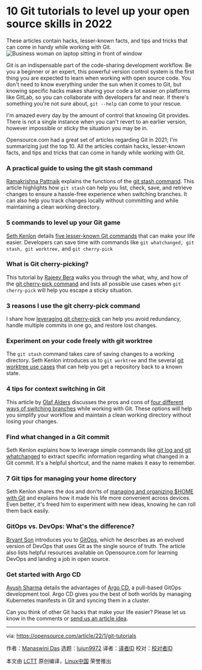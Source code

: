 [#]: subject: "10 Git tutorials to level up your open source skills in 2022"
[#]: via: "https://opensource.com/article/22/1/git-tutorials"
[#]: author: "Manaswini Das https://opensource.com/users/manaswinidas"
[#]: collector: "lujun9972"
[#]: translator: " "
[#]: reviewer: " "
[#]: publisher: " "
[#]: url: " "

10 Git tutorials to level up your open source skills in 2022
======
These articles contain hacks, lesser-known facts, and tips and tricks
that can come in handy while working with Git.
![Business woman on laptop sitting in front of window][1]

Git is an indispensable part of the code-sharing development workflow. Be you a beginner or an expert, this powerful version control system is the first thing you are expected to learn when working with open source code. You don't need to know everything under the sun when it comes to Git, but knowing specific hacks makes sharing your code a lot easier on platforms like GitLab, so you can collaborate with developers far and near. If there's something you're not sure about, `git --help` can come to your rescue.

I'm amazed every day by the amount of control that knowing Git provides. There is not a single instance when you can't revert to an earlier version, however impossible or sticky the situation you may be in.

Opensource.com had a great set of articles regarding Git in 2021; I'm summarizing just the top 10. All the articles contain hacks, lesser-known facts, and tips and tricks that can come in handy while working with Git.

### A practical guide to using the git stash command

[Ramakrishna Pattnaik][2] explains the functions of the [git stash command][3]. This article highlights how `git stash` can help you list, check, save, and retrieve changes to ensure a hassle-free experience when switching branches. It can also help you track changes locally without committing and while maintaining a clean working directory.

### 5 commands to level up your Git game

[Seth Kenlon][4] details [five lesser-known Git commands][5] that can make your life easier. Developers can save time with commands like `git whatchanged, git stash, git worktree,` and `git cherry-pick`

### What is Git cherry-picking?

This tutorial by [Rajeev Bera][6] walks you through the what, why, and how of the [git cherry-pick command][7] and lists all possible use cases when `git cherry-pick` will help you escape a sticky situation.

### 3 reasons I use the git cherry-pick command

I share how [leveraging git cherry-pick][8] can help you avoid redundancy, handle multiple commits in one go, and restore lost changes.

### Experiment on your code freely with git worktree

The `git stash` command takes care of saving changes to a working directory. Seth Kenlon introduces us to `git worktree` and the several [git worktree use cases][9] that can help you get a repository back to a known state.

### 4 tips for context switching in Git

This article by [Olaf Alders][10] discusses the pros and cons of [four different ways of switching branches][11] while working with Git. These options will help you simplify your workflow and maintain a clean working directory without losing your changes.

### Find what changed in a Git commit

Seth Kenlon explains how to leverage simple commands like [git log and git whatchanged][12] to extract specific information regarding what changed in a Git commit. It's a helpful shortcut, and the name makes it easy to remember.

### 7 Git tips for managing your home directory

Seth Kenlon shares the dos and don'ts of [managing and organizing $HOME with Git][13] and explains how it made his life more convenient across devices. Even better, it's freed him to experiment with new ideas, knowing he can roll them back easily.

### GitOps vs. DevOps: What's the difference?

[Bryant Son][14] introduces you to [GitOps,][15] which he describes as an evolved version of DevOps that uses Git as the single source of truth. The article also lists helpful resources available on Opensource.com for learning DevOps and landing a job in open source.

### Get started with Argo CD

[Ayush Sharma][16] details the advantages of [Argo CD,][17] a pull-based GitOps development tool. Argo CD gives you the best of both worlds by managing Kubernetes manifests in Git and syncing them in a cluster.

Can you think of other Git hacks that make your life easier? Please let us know in the comments or [send us an article idea][18].

--------------------------------------------------------------------------------

via: https://opensource.com/article/22/1/git-tutorials

作者：[Manaswini Das][a]
选题：[lujun9972][b]
译者：[译者ID](https://github.com/译者ID)
校对：[校对者ID](https://github.com/校对者ID)

本文由 [LCTT](https://github.com/LCTT/TranslateProject) 原创编译，[Linux中国](https://linux.cn/) 荣誉推出

[a]: https://opensource.com/users/manaswinidas
[b]: https://github.com/lujun9972
[1]: https://opensource.com/sites/default/files/styles/image-full-size/public/lead-images/lenovo-thinkpad-laptop-concentration-focus-windows-office.png?itok=-8E2ihcF (Woman using laptop concentrating)
[2]: https://opensource.com/users/rkpattnaik780
[3]: https://opensource.com/article/21/4/git-stash
[4]: https://opensource.com/users/seth
[5]: https://opensource.com/article/21/4/git-commands
[6]: https://opensource.com/users/acompiler
[7]: https://opensource.com/article/21/4/cherry-picking-git
[8]: https://opensource.com/article/21/3/git-cherry-pick
[9]: https://opensource.com/article/21/4/git-worktree
[10]: https://opensource.com/users/oalders
[11]: https://opensource.com/article/21/4/context-switching-git
[12]: https://opensource.com/article/21/4/git-whatchanged
[13]: https://opensource.com/article/21/4/git-home
[14]: https://opensource.com/users/brson
[15]: https://opensource.com/article/21/3/gitops
[16]: https://opensource.com/users/ayushsharma
[17]: https://opensource.com/article/21/8/argo-cd
[18]: https://opensource.com/how-submit-article
